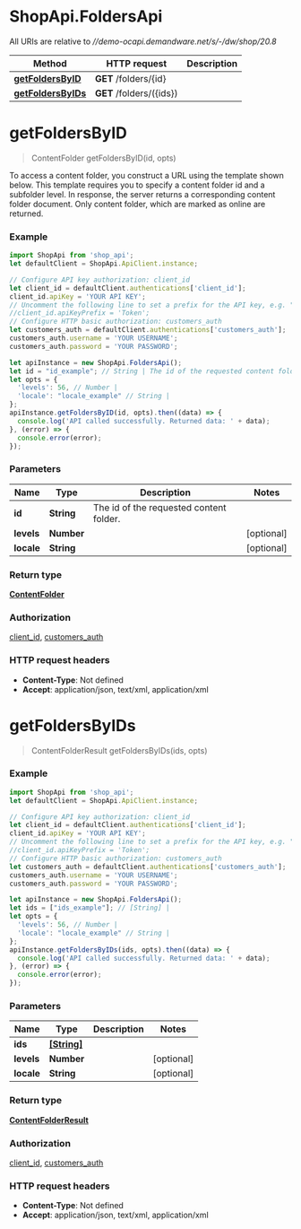 # ShopApi.FoldersApi

All URIs are relative to *//demo-ocapi.demandware.net/s/-/dw/shop/20.8*

Method | HTTP request | Description
------------- | ------------- | -------------
[**getFoldersByID**](FoldersApi.md#getFoldersByID) | **GET** /folders/{id} | 
[**getFoldersByIDs**](FoldersApi.md#getFoldersByIDs) | **GET** /folders/({ids}) | 

<a name="getFoldersByID"></a>
# **getFoldersByID**
> ContentFolder getFoldersByID(id, opts)



To access a content folder, you construct a URL using the template shown below. This template requires you to  specify a content folder id and a subfolder level. In response, the server returns a corresponding content  folder document. Only content folder, which are marked as online are returned.

### Example
```javascript
import ShopApi from 'shop_api';
let defaultClient = ShopApi.ApiClient.instance;

// Configure API key authorization: client_id
let client_id = defaultClient.authentications['client_id'];
client_id.apiKey = 'YOUR API KEY';
// Uncomment the following line to set a prefix for the API key, e.g. "Token" (defaults to null)
//client_id.apiKeyPrefix = 'Token';
// Configure HTTP basic authorization: customers_auth
let customers_auth = defaultClient.authentications['customers_auth'];
customers_auth.username = 'YOUR USERNAME';
customers_auth.password = 'YOUR PASSWORD';

let apiInstance = new ShopApi.FoldersApi();
let id = "id_example"; // String | The id of the requested content folder.
let opts = { 
  'levels': 56, // Number | 
  'locale': "locale_example" // String | 
};
apiInstance.getFoldersByID(id, opts).then((data) => {
  console.log('API called successfully. Returned data: ' + data);
}, (error) => {
  console.error(error);
});

```

### Parameters

Name | Type | Description  | Notes
------------- | ------------- | ------------- | -------------
 **id** | **String**| The id of the requested content folder. | 
 **levels** | **Number**|  | [optional] 
 **locale** | **String**|  | [optional] 

### Return type

[**ContentFolder**](ContentFolder.md)

### Authorization

[client_id](../README.md#client_id), [customers_auth](../README.md#customers_auth)

### HTTP request headers

 - **Content-Type**: Not defined
 - **Accept**: application/json, text/xml, application/xml

<a name="getFoldersByIDs"></a>
# **getFoldersByIDs**
> ContentFolderResult getFoldersByIDs(ids, opts)



### Example
```javascript
import ShopApi from 'shop_api';
let defaultClient = ShopApi.ApiClient.instance;

// Configure API key authorization: client_id
let client_id = defaultClient.authentications['client_id'];
client_id.apiKey = 'YOUR API KEY';
// Uncomment the following line to set a prefix for the API key, e.g. "Token" (defaults to null)
//client_id.apiKeyPrefix = 'Token';
// Configure HTTP basic authorization: customers_auth
let customers_auth = defaultClient.authentications['customers_auth'];
customers_auth.username = 'YOUR USERNAME';
customers_auth.password = 'YOUR PASSWORD';

let apiInstance = new ShopApi.FoldersApi();
let ids = ["ids_example"]; // [String] | 
let opts = { 
  'levels': 56, // Number | 
  'locale': "locale_example" // String | 
};
apiInstance.getFoldersByIDs(ids, opts).then((data) => {
  console.log('API called successfully. Returned data: ' + data);
}, (error) => {
  console.error(error);
});

```

### Parameters

Name | Type | Description  | Notes
------------- | ------------- | ------------- | -------------
 **ids** | [**[String]**](String.md)|  | 
 **levels** | **Number**|  | [optional] 
 **locale** | **String**|  | [optional] 

### Return type

[**ContentFolderResult**](ContentFolderResult.md)

### Authorization

[client_id](../README.md#client_id), [customers_auth](../README.md#customers_auth)

### HTTP request headers

 - **Content-Type**: Not defined
 - **Accept**: application/json, text/xml, application/xml

